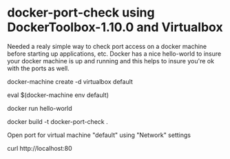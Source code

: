 # docker-port-check using DockerToolbox-1.10.0 and Virtualbox

Needed a realy simple way to check port access on a docker machine before starting up applications, etc.  Docker has a nice hello-world to insure your docker machine is up and running and this helps to insure you're ok with the ports as well.



docker-machine create -d virtualbox default

eval $(docker-machine env default)

docker run hello-world

docker build -t docker-port-check .

Open port for virtual machine "default" using "Network" settings

curl http://localhost:80
